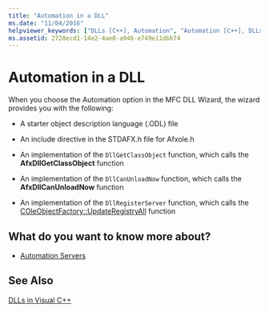 ```yaml
---
title: "Automation in a DLL"
ms.date: "11/04/2016"
helpviewer_keywords: ["DLLs [C++], Automation", "Automation [C++], DLLs"]
ms.assetid: 2728ecd1-14e2-4ae0-a946-e749e11dbb74
---
```

# Automation in a DLL

When you choose the Automation option in the MFC DLL Wizard, the wizard provides you with the following:

- A starter object description language (.ODL) file

- An include directive in the STDAFX.h file for Afxole.h

- An implementation of the `DllGetClassObject` function, which calls the **AfxDllGetClassObject** function

- An implementation of the `DllCanUnloadNow` function, which calls the **AfxDllCanUnloadNow** function

- An implementation of the `DllRegisterServer` function, which calls the [COleObjectFactory::UpdateRegistryAll](../mfc/reference/coleobjectfactory-class.md#updateregistryall) function

## What do you want to know more about?

- [Automation Servers](../mfc/automation-servers.md)

## See Also

[DLLs in Visual C++](dlls-in-visual-cpp.md)